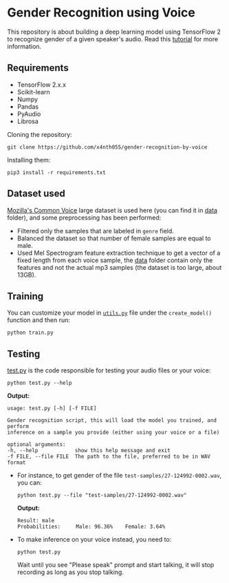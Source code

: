 # Gender Recognition using Voice
This repository is about building a deep learning model using TensorFlow 2 to recognize gender of a given speaker's audio. Read this [tutorial](https://www.thepythoncode.com/article/gender-recognition-by-voice-using-tensorflow-in-python) for more information.

## Requirements
- TensorFlow 2.x.x
- Scikit-learn
- Numpy
- Pandas
- PyAudio
- Librosa

Cloning the repository:

    git clone https://github.com/x4nth055/gender-recognition-by-voice

Installing them:

    pip3 install -r requirements.txt

## Dataset used

[Mozilla's Common Voice](https://www.kaggle.com/mozillaorg/common-voice) large dataset is used here (you can find it in [data](data/) folder), and some preprocessing has been performed:
- Filtered only the samples that are labeled in `genre` field.
- Balanced the dataset so that number of female samples are equal to male.
- Used Mel Spectrogram feature extraction technique to get a vector of a fixed length from each voice sample, the [data](data/) folder contain only the features and not the actual mp3 samples (the dataset is too large, about 13GB).

## Training
You can customize your model in [`utils.py`](utils.py) file under the `create_model()` function and then run:

    python train.py

## Testing

[test.py](test.py) is the code responsible for testing your audio files or your voice:

    python test.py --help

**Output:**

    usage: test.py [-h] [-f FILE]

    Gender recognition script, this will load the model you trained, and perform
    inference on a sample you provide (either using your voice or a file)

    optional arguments:
    -h, --help            show this help message and exit
    -f FILE, --file FILE  The path to the file, preferred to be in WAV format

- For instance, to get gender of the file `test-samples/27-124992-0002.wav`, you can:

      python test.py --file "test-samples/27-124992-0002.wav"

    **Output:**

      Result: male
      Probabilities:     Male: 96.36%    Female: 3.64%

- To make inference on your voice instead, you need to:
      
      python test.py

    Wait until you see "Please speak" prompt and start talking, it will stop recording as long as you stop talking.

    